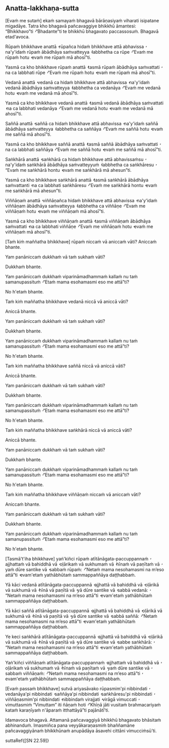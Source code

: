 ## Anatta-lakkhaṇa-sutta<a id="anatta-lakkhana"></a>

[Evaṁ me sutaṁ] ekaṁ samayaṁ bhagavā bārāṇasiyaṁ viharati isipatane migadāye. Tatra kho bhagavā pañcavaggiye bhikkhū āmantesi: “Bhikkhavo”ti  ̓  “Bhadante”ti te bhikkhū bhagavato paccassosuṁ. Bhagavā etad'avoca.

Rūpaṁ bhikkhave anattā  ̓  rūpañca hidaṁ bhikkhave attā abhavissa  ̓  na'y'idaṁ rūpaṁ ābādhāya saṁvatteyya  ̓  labbhetha ca rūpe  ̓  “Evaṁ me rūpaṁ hotu  ̓  evaṁ me rūpaṁ mā ahosī”ti.

Yasmā ca kho bhikkhave rūpaṁ anattā  ̓  tasmā rūpaṁ ābādhāya saṁvattati  ̓  na ca labbhati rūpe  ̓  “Evaṁ me rūpaṁ hotu  ̓  evaṁ me rūpaṁ mā ahosī”ti.

Vedanā anattā  ̓  vedanā ca hidaṁ bhikkhave attā abhavissa  ̓  na'y'idaṁ vedanā ābādhāya saṁvatteyya  ̓  labbhetha ca vedanāya  ̓  “Evaṁ me vedanā hotu  ̓  evaṁ me vedanā mā ahosī”ti.

Yasmā ca kho bhikkhave vedanā anattā  ̓  tasmā vedanā ābādhāya saṁvattati  ̓  na ca labbhati vedanāya  ̓  “Evaṁ me vedanā hotu  ̓  evaṁ me vedanā mā ahosī”ti.

Saññā anattā  ̓  saññā ca hidaṁ bhikkhave attā abhavissa  ̓  na'y'idaṁ saññā ābādhāya saṁvatteyya  ̓  labbhetha ca saññāya  ̓  “Evaṁ me saññā hotu  ̓  evaṁ me saññā mā ahosī”ti.

Yasmā ca kho bhikkhave saññā anattā  ̓  tasmā saññā ābādhāya saṁvattati  ̓  na ca labbhati saññāya  ̓  “Evaṁ me saññā hotu  ̓  evaṁ me saññā mā ahosī”ti.

Saṅkhārā anattā  ̓  saṅkhārā ca hidaṁ bhikkhave attā abhavissaṁsu  ̓  na'y'idaṁ saṅkhārā ābādhāya saṁvatteyyuṁ  ̓  labbhetha ca saṅkhāresu  ̓  “Evaṁ me saṅkhārā hontu  ̓  evaṁ me saṅkhārā mā ahesun”ti.

Yasmā ca kho bhikkhave saṅkhārā anattā  ̓  tasmā saṅkhārā ābādhāya saṁvattanti  ̓  na ca labbhati saṅkhāresu  ̓  “Evaṁ me saṅkhārā hontu  ̓  evaṁ me saṅkhārā mā ahesun”ti.

Viññāṇaṁ anattā  ̓  viññāṇañca hidaṁ bhikkhave attā abhavissa  ̓  na'y'idaṁ viññāṇam ābādhāya saṁvatteyya  ̓  labbhetha ca viññāṇe  ̓  “Evaṁ me viññāṇaṁ hotu  ̓  evaṁ me viññāṇaṁ mā ahosī”ti.

Yasmā ca kho bhikkhave viññāṇaṁ anattā  ̓  tasmā viññāṇaṁ ābādhāya saṁvattati  ̓  na ca labbhati viññāṇe  ̓  “Evaṁ me viññāṇaṁ hotu  ̓  evaṁ me viññāṇaṁ mā ahosī”ti.

[Taṁ kiṁ maññatha bhikkhave] rūpaṁ niccaṁ vā aniccaṁ vāti? Aniccaṁ bhante.

Yam panāniccaṁ dukkhaṁ vā taṁ sukhaṁ vāti?

Dukkhaṁ bhante.

Yam panāniccaṁ dukkhaṁ viparināmadhammaṁ kallaṁ nu taṁ samanupassituṁ  ̓  “Etaṁ mama esohamasmi eso me attā”ti?

No h'etaṁ bhante.

Taṁ kiṁ maññatha bhikkhave vedanā niccā vā aniccā vāti?

Aniccā bhante.

Yam panāniccaṁ dukkhaṁ vā taṁ sukhaṁ vāti?

Dukkhaṁ bhante.

Yam panāniccaṁ dukkhaṁ viparināmadhammaṁ kallaṁ nu taṁ samanupassituṁ  ̓  “Etaṁ mama esohamasmi eso me attā”ti?

No h'etaṁ bhante.

Taṁ kiṁ maññatha bhikkhave saññā niccā vā aniccā vāti?

Aniccā bhante.

Yam panāniccaṁ dukkhaṁ vā taṁ sukhaṁ vāti?

Dukkhaṁ bhante.

Yam panāniccaṁ dukkhaṁ viparināmadhammaṁ kallaṁ nu taṁ samanupassituṁ  ̓  “Etaṁ mama esohamasmi eso me attā”ti?

No h'etaṁ bhante.

Taṁ kiṁ maññatha bhikkhave saṅkhārā niccā vā aniccā vāti?

Aniccā bhante.

Yam panāniccaṁ dukkhaṁ vā taṁ sukhaṁ vāti?

Dukkhaṁ bhante.

Yam panāniccaṁ dukkhaṁ viparināmadhammaṁ kallaṁ nu taṁ samanupassituṁ  ̓  “Etaṁ mama esohamasmi eso me attā”ti?

No h'etaṁ bhante.

Taṁ kiṁ maññatha bhikkhave viññāṇaṁ niccaṁ vā aniccaṁ vāti?

Aniccaṁ bhante.

Yam panāniccaṁ dukkhaṁ vā taṁ sukhaṁ vāti?

Dukkhaṁ bhante.

Yam panāniccaṁ dukkhaṁ viparināmadhammaṁ kallaṁ nu taṁ samanupassituṁ  ̓  “Etaṁ mama esohamasmi eso me attā”ti?

No h'etaṁ bhante.

[Tasmā't'iha bhikkhave] yaṅ'kiñci rūpaṁ atītānāgata-paccuppannaṁ  ̓  ajjhattaṁ vā bahiddhā vā  ̓  oḷārikaṁ vā sukhumaṁ vā  ̓  hīnaṁ vā paṇītaṁ vā  ̓  yaṁ dūre santike vā  ̓  sabbaṁ rūpaṁ:  ̓  “Netaṁ mama nesohamasmi na m’eso attā”ti  ̓  evam'etaṁ yathābhūtaṁ sammappaññāya daṭṭhabbaṁ.

Yā kāci vedanā atītānāgata-paccuppannā  ̓  ajjhattā vā bahiddhā vā  ̓  oḷārikā vā sukhumā vā  ̓  hīnā vā paṇītā vā  ̓  yā dūre santike vā  ̓  sabbā vedanā:  ̓  “Netaṁ mama nesohamasmi na m’eso attā”ti  ̓  evam'etaṁ yathābhūtaṁ sammappaññāya daṭṭhabbaṁ.

Yā kāci saññā atītānāgata-paccuppannā  ̓  ajjhattā vā bahiddhā vā  ̓  oḷārikā vā sukhumā vā  ̓  hīnā vā paṇītā vā  ̓  yā dūre santike vā  ̓  sabbā saññā:  ̓  “Netaṁ mama nesohamasmi na m’eso attā”ti  ̓  evam'etaṁ yathābhūtaṁ sammappaññāya daṭṭhabbaṁ.

Ye keci saṅkhārā atītānāgata-paccuppannā  ̓  ajjhattā vā bahiddhā vā  ̓  oḷārikā vā sukhumā vā  ̓  hīnā vā paṇītā vā  ̓  yā dūre santike vā  ̓  sabbe saṅkhārā:  ̓  “Netaṁ mama nesohamasmi na m’eso attā”ti  ̓  evam'etaṁ yathābhūtaṁ sammappaññāya daṭṭhabbaṁ.

Yaṅ'kiñci viññāṇaṁ atītānāgata-paccuppannaṁ  ̓  ajjhattaṁ vā bahiddhā vā  ̓  oḷārikaṁ vā sukhumaṁ vā  ̓  hīnaṁ vā paṇītaṁ vā  ̓  yaṁ dūre santike vā  ̓  sabbaṁ viññāṇaṁ:  ̓  “Netaṁ mama nesohamasmi na m’eso attā”ti  ̓  evam'etaṁ yathābhūtaṁ sammappaññāya daṭṭhabbaṁ.

[Evaṁ passaṁ bhikkhave] sutvā ariyasāvako rūpasmim'pi nibbindati  ̓  vedanāya'pi nibbindati  ̓  saññāya'pi nibbindati  ̓  saṅkhāresu'pi nibbindati  ̓  viññāṇasmim'pi nibbindati  ̓  nibbindaṁ virajjati  ̓  virāgā vimuccati  ̓  vimuttasmiṁ “Vimuttam” iti ñāṇaṁ hoti  ̓  “Khīṇā jāti vusitaṁ brahmacariyaṁ kataṁ karaṇīyaṁ n'āparaṁ itthattāyā”ti pajānātī’ti.

Idamavoca bhagavā. Attamanā pañcavaggiyā bhikkhū bhagavato bhāsitaṁ abhinanduṁ. Imasmiñca pana veyyākaraṇasmiṁ bhaññamāne pañcavaggiyānaṁ bhikkhūnaṁ anupādāya āsavehi cittāni vimucciṁsū’ti.

suttaRef{[SN 22.59]}
